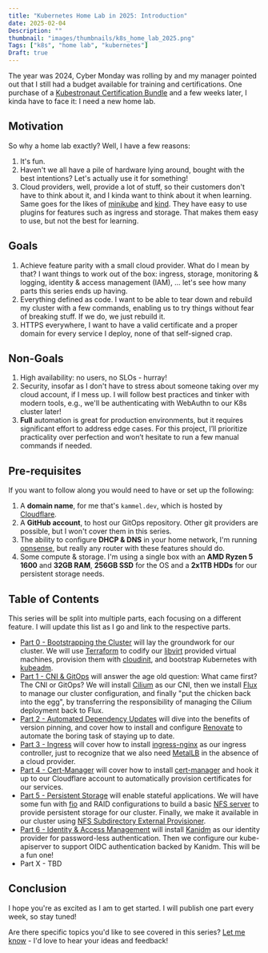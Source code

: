 ```yaml
---
title: "Kubernetes Home Lab in 2025: Introduction"
date: 2025-02-04
Description: ""
thumbnail: "images/thumbnails/k8s_home_lab_2025.png"
Tags: ["k8s", "home lab", "kubernetes"]
Draft: true
---
```


The year was 2024, Cyber Monday was rolling by and my manager pointed out that
I still had a budget available for training and certifications. One purchase of
a [Kubestronaut Certification Bundle](https://training.linuxfoundation.org/cyber-monday-2024-post/)
and a few weeks later, I kinda have to face it: I need a new home lab.

## Motivation

So why a home lab exactly? Well, I have a few reasons:

1. It's fun.
1. Haven't we all have a pile of hardware lying around, bought with the best intentions?
    Let's actually use it for something!
1. Cloud providers, well, provide a lot of stuff, so their customers don't
    have to think about it, and I kinda want to think about it when learning.
    Same goes for the likes of [minikube](https://minikube.sigs.k8s.io/docs/start/) and
    [kind](https://kind.sigs.k8s.io/). They have easy to use plugins for features such as
    ingress and storage. That makes them easy to use, but not the best for learning.

## Goals

1. Achieve feature parity with a small cloud provider. What do I mean by that?
    I want things to work out of the box: ingress, storage, monitoring & logging,
    identity & access management (IAM), ... let's see how many parts this
    series ends up having.
1. Everything defined as code. I want to be able to tear down and rebuild my
    cluster with a few commands, enabling us to try things without fear of breaking
    stuff. If we do, we just rebuild it.
1. HTTPS everywhere, I want to have a valid certificate and a proper domain for
    every service I deploy, none of that self-signed crap.

## Non-Goals

1. High availability: no users, no SLOs - hurray!
1. Security, insofar as I don't have to stress about someone taking over
my cloud account, if I mess up. I will follow best practices and tinker with
modern tools, e.g., we'll be authenticating with WebAuthn to our K8s cluster later!
1. **Full** automation is great for production environments, but it requires
significant effort to address edge cases. For this project, I’ll prioritize
practicality over perfection and won’t hesitate to run a few manual commands if needed.

## Pre-requisites

If you want to follow along you would need to have or set up the following:

1. A **domain name**, for me that's `kammel.dev`, which is hosted by
    [Cloudflare](https://www.cloudflare.com/).
1. A **GitHub account**, to host our GitOps repository. Other git providers
    are possible, but I won't cover them in this series.
1. The ability to configure **DHCP & DNS** in your home network, I'm running
    [opnsense](https://opnsense.org/), but really any router with these features
    should do.
1. Some compute & storage. I'm using a single box with an **AMD Ryzen 5 1600**
    and **32GB RAM**, **256GB SSD** for the OS and a **2x1TB HDDs** for our
    persistent storage needs.

## Table of Contents

This series will be split into multiple parts, each focusing on a different feature.
I will update this list as I go and link to the respective parts.

+ [Part 0 - Bootstrapping the Cluster](/post/k8s_home_lab_2025_00/)
    will lay the groundwork for our cluster. We will use
    [Terraform](https://www.terraform.io/) to
    codify our [libvirt](https://libvirt.org/) provided virtual machines,
    provision them with [cloudinit](https://cloudinit.readthedocs.io/en/latest/),
    and bootstrap Kubernetes with [kubeadm](https://kubernetes.io/docs/reference/setup-tools/kubeadm/).
+ [Part 1 - CNI & GitOps](/post/k8s_home_lab_2025_01/)
    will answer the age old question: What came first? The CNI or GitOps?
    We will install [Cilium](https://cilium.io/) as our CNI, then we install
    [Flux](https://fluxcd.io/) to manage our cluster configuration, and finally
    "put the chicken back into the egg", by transferring the responsibility of
    managing the Cilium deployment back to Flux.
+ [Part 2 - Automated Dependency Updates](/post/k8s_home_lab_2025_02/)
    will dive into the benefits of version pinning, and cover how to install
    and configure [Renovate](https://www.mend.io/renovate/) to automate the boring
    task of staying up to date.
+ [Part 3 - Ingress](/post/k8s_home_lab_2025_03/) will cover how to install
    [ingress-nginx](https://kubernetes.github.io/ingress-nginx/) as our ingress
    controller, just to recognize that we also need [MetalLB](https://metallb.universe.tf/)
    in the absence of a cloud provider.
+ [Part 4 - Cert-Manager](/post/k8s_home_lab_2025_04/) will cover how to install
    [cert-manager](https://cert-manager.io/docs/) and hook it up to our Cloudflare
    account to automatically provision certificates for our services.
+ [Part 5 - Persistent Storage](/post/k8s_home_lab_2025_05/) will enable stateful
    applications. We will have some fun with [fio](https://fio.readthedocs.io/en/latest/fio_doc.html)
    and RAID configurations to build a basic
    [NFS server](https://documentation.ubuntu.com/server/how-to/networking/install-nfs/)
    to provide persistent storage for our cluster. Finally, we make it available in our cluster using
    [NFS Subdirectory External Provisioner](https://kubernetes-sigs.github.io/nfs-subdir-external-provisioner/).
+ [Part 6 - Identity & Access Management](/post/k8s_home_lab_2025_06/) will install
    [Kanidm](https://kanidm.com/) as our identity provider for password-less authentication.
    Then we configure our kube-apiserver to support OIDC authentication backed by
    Kanidm. This will be a fun one!
+ Part X - TBD

## Conclusion

I hope you're as excited as I am to get started. I will publish one part every week, so stay tuned!

Are there specific topics you'd like to see covered in this series? [Let me know](https://www.linkedin.com/in/fabian-kammel-7781b7173/) - I'd love to hear your ideas and feedback!
